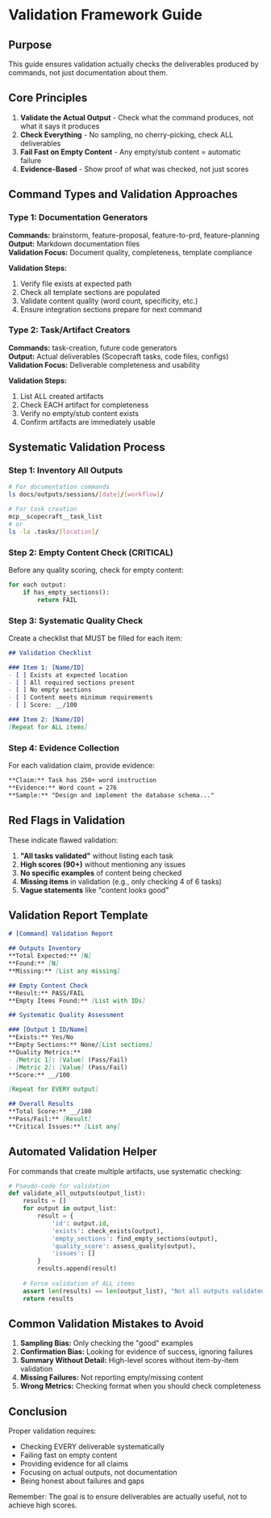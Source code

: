 # Validation Framework Guide

## Purpose

This guide ensures validation actually checks the deliverables produced by commands, not just documentation about them.

## Core Principles

1. **Validate the Actual Output** - Check what the command produces, not what it says it produces
2. **Check Everything** - No sampling, no cherry-picking, check ALL deliverables
3. **Fail Fast on Empty Content** - Any empty/stub content = automatic failure
4. **Evidence-Based** - Show proof of what was checked, not just scores

## Command Types and Validation Approaches

### Type 1: Documentation Generators
**Commands:** brainstorm, feature-proposal, feature-to-prd, feature-planning  
**Output:** Markdown documentation files  
**Validation Focus:** Document quality, completeness, template compliance

**Validation Steps:**
1. Verify file exists at expected path
2. Check all template sections are populated
3. Validate content quality (word count, specificity, etc.)
4. Ensure integration sections prepare for next command

### Type 2: Task/Artifact Creators  
**Commands:** task-creation, future code generators  
**Output:** Actual deliverables (Scopecraft tasks, code files, configs)  
**Validation Focus:** Deliverable completeness and usability

**Validation Steps:**
1. List ALL created artifacts
2. Check EACH artifact for completeness
3. Verify no empty/stub content exists
4. Confirm artifacts are immediately usable

## Systematic Validation Process

### Step 1: Inventory All Outputs
```bash
# For documentation commands
ls docs/outputs/sessions/[date]/[workflow]/

# For task creation
mcp__scopecraft__task_list
# or
ls -la .tasks/[location]/
```

### Step 2: Empty Content Check (CRITICAL)
Before any quality scoring, check for empty content:

```python
for each output:
    if has_empty_sections():
        return FAIL
```

### Step 3: Systematic Quality Check
Create a checklist that MUST be filled for each item:

```markdown
## Validation Checklist

### Item 1: [Name/ID]
- [ ] Exists at expected location
- [ ] All required sections present
- [ ] No empty sections
- [ ] Content meets minimum requirements
- [ ] Score: __/100

### Item 2: [Name/ID]
[Repeat for ALL items]
```

### Step 4: Evidence Collection
For each validation claim, provide evidence:

```markdown
**Claim:** Task has 250+ word instruction
**Evidence:** Word count = 276
**Sample:** "Design and implement the database schema..."
```

## Red Flags in Validation

These indicate flawed validation:

1. **"All tasks validated"** without listing each task
2. **High scores (90+)** without mentioning any issues
3. **No specific examples** of content being checked
4. **Missing items** in validation (e.g., only checking 4 of 6 tasks)
5. **Vague statements** like "content looks good"

## Validation Report Template

```markdown
# [Command] Validation Report

## Outputs Inventory
**Total Expected:** [N]
**Found:** [N]
**Missing:** [List any missing]

## Empty Content Check
**Result:** PASS/FAIL
**Empty Items Found:** [List with IDs]

## Systematic Quality Assessment

### [Output 1 ID/Name]
**Exists:** Yes/No
**Empty Sections:** None/[List sections]
**Quality Metrics:**
- [Metric 1]: [Value] (Pass/Fail)
- [Metric 2]: [Value] (Pass/Fail)
**Score:** __/100

[Repeat for EVERY output]

## Overall Results
**Total Score:** __/100
**Pass/Fail:** [Result]
**Critical Issues:** [List any]
```

## Automated Validation Helper

For commands that create multiple artifacts, use systematic checking:

```python
# Pseudo-code for validation
def validate_all_outputs(output_list):
    results = []
    for output in output_list:
        result = {
            'id': output.id,
            'exists': check_exists(output),
            'empty_sections': find_empty_sections(output),
            'quality_score': assess_quality(output),
            'issues': []
        }
        results.append(result)
    
    # Force validation of ALL items
    assert len(results) == len(output_list), "Not all outputs validated!"
    return results
```

## Common Validation Mistakes to Avoid

1. **Sampling Bias:** Only checking the "good" examples
2. **Confirmation Bias:** Looking for evidence of success, ignoring failures  
3. **Summary Without Detail:** High-level scores without item-by-item validation
4. **Missing Failures:** Not reporting empty/missing content
5. **Wrong Metrics:** Checking format when you should check completeness

## Conclusion

Proper validation requires:
- Checking EVERY deliverable systematically
- Failing fast on empty content
- Providing evidence for all claims
- Focusing on actual outputs, not documentation
- Being honest about failures and gaps

Remember: The goal is to ensure deliverables are actually useful, not to achieve high scores.
